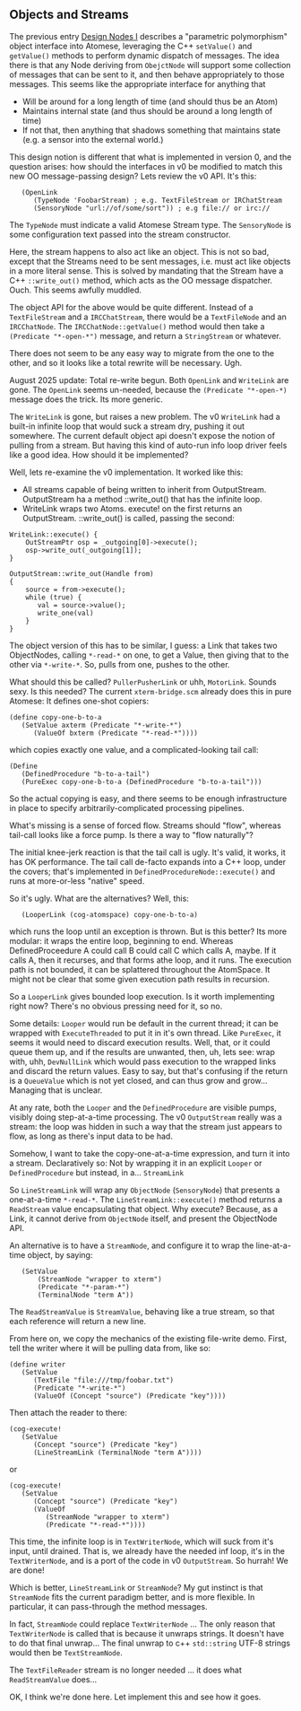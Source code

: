 Objects and Streams
-------------------
The previous entry [Design Nodes I](./DesignNotes-I.md) describes a
"parametric polymorphism" object interface into Atomese, leveraging the
C++ `setValue()` and `getValue()` methods to perform dynamic dispatch
of messages. The idea there is that any Node deriving from `ObejctNode`
will support some collection of messages that can be sent to it, and
then behave appropriately to those messages. This seems like the
appropriate interface for anything that
 * Will be around for a long length of time (and should thus be an Atom)
 * Maintains internal state (and thus should be around a long length of
   time)
 * If not that, then anything that shadows something that maintains state
   (e.g. a sensor into the external world.)

This design notion is different that what is implemented in version 0,
and the question arises: how should the interfaces in v0 be modified to
match this new OO message-passing design?  Lets review the v0 API. It's
this:

```
   (OpenLink
      (TypeNode 'FoobarStream) ; e.g. TextFileStream or IRChatStream
      (SensoryNode "url://of/some/sort")) ; e.g file:// or irc://
```
The `TypeNode` must indicate a valid Atomese Stream type.
The `SensoryNode` is some configuration text passed into the stream
constructor.

Here, the stream happens to also act like an object. This is not so bad,
except that the Streams need to be sent messages, i.e. must act like
objects in a more literal sense. This is solved by mandating that the
Stream have a C++ `::write_out()` method, which acts as the OO message
dispatcher. Ouch. This seems awfully muddled.

The object API for the above would be quite different. Instead of a
`TextFileStream` and a `IRCChatStream`, there would be a `TextFileNode`
and an `IRCChatNode`. The `IRCChatNode::getValue()` method would then
take a `(Predicate "*-open-*")` message, and return a `StringStream`
or whatever.

There does not seem to be any easy way to migrate from the one to the
other, and so it looks like a total rewrite will be necessary. Ugh.

August 2025 update: Total re-write begun. Both `OpenLink` and
`WriteLink` are gone. The `OpenLink` seems un-needed, because the
`(Predicate "*-open-*)` message does the trick. Its more generic.

The `WriteLink` is gone, but raises a new problem. The v0 `WriteLink`
had a built-in infinite loop that would suck a stream dry, pushing it
out somewhere. The current default object api doesn't expose the notion
of pulling from a stream. But having this kind of auto-run info loop
driver feels like a good idea.  How should it be implemented?

Well, lets re-examine the v0 implementation. It worked like this:
 * All streams capable of being written to inherit from OutputStream.
   OutputStream ha a method ::write_out() that has the infinite loop.
 * WriteLink wraps two Atoms. execute! on the first returns an
   OutputStream. ::write_out()  is called, passing the second:
```
WriteLink::execute() {
    OutStreamPtr osp = _outgoing[0]->execute();
    osp->write_out(_outgoing[1]);
}

OutputStream::write_out(Handle from)
{
    source = from->execute();
    while (true) {
       val = source->value();
       write_one(val)
    }
}
```

The object version of this has to be similar, I guess: a Link that
takes two ObjectNodes, calling `*-read-*` on one, to get a Value,
then giving that to the other via `*-write-*`. So, pulls from one,
pushes to the other.

What should this be called? `PullerPusherLink` or uhh, `MotorLink`.
Sounds sexy. Is this needed? The current `xterm-bridge.scm` already
does this in pure Atomese:  It defines one-shot copiers:
```
(define copy-one-b-to-a
   (SetValue axterm (Predicate "*-write-*")
      (ValueOf bxterm (Predicate "*-read-*"))))
```
which copies exactly one value, and a complicated-looking tail call:
```
(Define
   (DefinedProcedure "b-to-a-tail")
   (PureExec copy-one-b-to-a (DefinedProcedure "b-to-a-tail")))
```
So the actual copying is easy, and there seems to be enough
infrastructure in place to specify arbitrarily-complicated processing
pipelines.

What's missing is a sense of forced flow. Streams should "flow",
whereas tail-call looks like a force pump. Is there a way to "flow
naturally"?

The initial knee-jerk reaction is that the tail call is ugly. It's
valid, it works, it has OK performance. The tail call de-facto
expands into a C++ loop, under the covers; that's implemented in
`DefinedProcedureNode::execute()` and runs at more-or-less "native"
speed.

So it's ugly. What are the alternatives? Well, this:
```
   (LooperLink (cog-atomspace) copy-one-b-to-a)
```
which runs the loop until an exception is thrown. But is this better?
Its more modular: it wraps the entire loop, beginning to end. Whereas
DefinedProceedure A could call B could call C which calls A, maybe.
If it calls A, then it recurses, and that forms athe loop, and it runs.
The execution path is not bounded, it can be splattered throughout the
AtomSpace. It might not be clear that some given execution path results
in recursion.

So a `LooperLink` gives bounded loop execution. Is it worth implementing
right now? There's no obvious pressing need for it, so no.

Some details: `Looper` would run be default in the current thread; it
can be wrapped with `ExecuteThreaded` to put it in it's own thread.
Like `PureExec`, it seems it would need to discard execution results.
Well, that, or it could queue them up, and if the results are unwanted,
then, uh, lets see: wrap with, uhh, `DevNullLink` which would pass
execution to the wrapped links and discard the return values. Easy to
say, but that's confusing if the return is a `QueueValue` which is not
yet closed, and can thus grow and grow... Managing that is unclear.

At any rate, both the `Looper` and the `DefinedProcedure` are visible
pumps, visibly doing step-at-a-time processing. The v0 `OutputStream`
really was a stream: the loop was hidden in such a way that the stream
just appears to flow, as long as there's input data to be had.

Somehow, I want to take the copy-one-at-a-time expression, and turn
it into a stream. Declaratively so: Not by wrapping it in an explicit
`Looper` or `DefinedProcedure` but instead, in a... `StreamLink`

So `LineStreamLink` will wrap any `ObjectNode` (`SensoryNode`) that
presents a one-at-a-time `*-read-*`. The `LineStreamLink::execute()`
method returns a `ReadStream` value encapsulating that object.
Why execute? Because, as a Link, it cannot derive from `ObjectNode`
itself, and present the ObjectNode API.

An alternative is to have a `StreamNode`, and configure it to wrap
the line-at-a-time object, by saying:
```
   (SetValue
       (StreamNode "wrapper to xterm")
       (Predicate "*-param-*")
       (TerminalNode "term A"))
```

The `ReadStreamValue` is `StreamValue`, behaving like a true stream,
so that each reference will return a new line.

From here on, we copy the mechanics of the existing file-write demo.
First, tell the writer where it will be pulling data from, like so:
```
(define writer
   (SetValue
      (TextFile "file:///tmp/foobar.txt")
      (Predicate "*-write-*")
      (ValueOf (Concept "source") (Predicate "key"))))
```
Then attach the reader to there:
```
(cog-execute!
   (SetValue
      (Concept "source") (Predicate "key")
      (LineStreamLink (TerminalNode "term A"))))
```
or
```
(cog-execute!
   (SetValue
      (Concept "source") (Predicate "key")
      (ValueOf
         (StreamNode "wrapper to xterm")
         (Predicate "*-read-*"))))
```
This time, the infinite loop is in `TextWriterNode`, which will suck
from it's input, until drained. That is, we already have the needed inf
loop, it's in the `TextWriterNode`, and is a port of the code in v0
`OutputStream`. So hurrah! We are done!

Which is better, `LineStreamLink` or `StreamNode`? My gut instinct is
that `StreamNode` fits the current paradigm better, and is more
flexible. In particular, it can pass-through the method messages.

In fact, `StreamNode` could replace `TextWriterNode` ... The only
reason that `TextWriterNode` is called that is because it unwraps
strings. It doesn't have to do that final unwrap... The final unwrap
to c++ `std::string` UTF-8 strings would then be `TextStreamNode`.

The `TextFileReader` stream is no longer needed ... it does what
`ReadStreamValue` does...

OK, I think we're done here. Let implement this and see how it goes.
